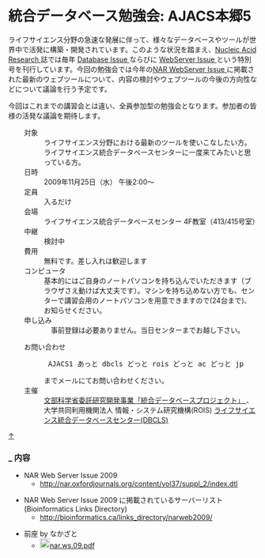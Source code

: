 # 統合データベース勉強会: AJACS本郷5
<p>ライフサイエンス分野の急速な発展に伴って、様々なデータベースやツールが世界中で活発に構築・開発されています。このような状況を踏まえ、<a href="http://nar.oxfordjournals.org/" rel="nofollow">Nucleic Acid Research </a> 誌では毎年 <a href="http://nar.oxfordjournals.org/content/vol37/suppl_1/index.dtl" rel="nofollow">Database Issue </a> ならびに <a href="http://nar.oxfordjournals.org/content/vol37/suppl_2/index.dtl" rel="nofollow">WebServer Issue </a> という特別号を刊行しています。今回の勉強会では今年の<a href="http://nar.oxfordjournals.org/content/vol37/suppl_2/index.dtl" rel="nofollow">NAR WebServer Issue </a>に掲載された最新のウェブツールについて、内容の検討やウェブツールの今後の方向性などについて議論を行う予定です。</p>
<p>今回はこれまでの講習会とは違い、全員参加型の勉強会となります。参加者の皆様の活発な議論を期待します。</p>
<dl class="list1" style="padding-left:16px;margin-left:16px"><dt>対象</dt>
<dd>ライフサイエンス分野における最新のツールを使いこなしたい方。ライフサイエンス統合データベースセンターに一度来てみたいと思っている方。</dd>
<dt>日時</dt>
<dd>2009年11月25日（水） 午後2:00～</dd>
<dt>定員</dt>
<dd>入るだけ</dd>
<dt>会場</dt>
<dd>ライフサイエンス統合データベースセンター 4F教室（413/415号室）</dd>
<dt>中継</dt>
<dd>検討中</dd>
<dt>費用</dt>
<dd>無料です。差し入れは歓迎します</dd>
<dt>コンピュータ</dt>
<dd>基本的にはご自身のノートパソコンを持ち込んでいただきます（ブラウザさえ動けば大丈夫です）。マシンを持ち込めない方でも、センターで講習会用のノートパソコンを用意できますので(24台まで)、お知らせください。</dd>
<dt>申し込み</dt>
<dd>　事前登録は必要ありません。当日センターまでお越し下さい。</dd></dl>
<dl class="list1" style="padding-left:16px;margin-left:16px"><dt>お問い合わせ</dt>
<dd>
<pre> AJACS1 あっと dbcls どっと rois どっと ac どっと jp</pre>
までメールにてお問い合わせください。</dd>
<dt>主催</dt>
<dd>
<a href="http://lifesciencedb.mext.go.jp/" rel="nofollow">文部科学省委託研究開発事業「統合データベースプロジェクト」 </a>、大学共同利用機関法人 情報・システム研究機構(ROIS) <a href="http://DBCLS.rois.ac.jp/" rel="nofollow">ライフサイエンス統合データベースセンター(DBCLS)</a></dd></dl>

<div class="jumpmenu"><a href="#navigator">&uarr;</a></div><h3 id="content_1_1"><a id="d8523bbb" href="http://MotDB.DBCLS.jp/?AJACS14.5#d8523bbb" title="d8523bbb">_</a> 内容  </h3>
<ul class="list1" style="padding-left:16px;margin-left:16px"><li>NAR Web Server Issue 2009
<ul class="list2" style="padding-left:16px;margin-left:16px"><li><a href="http://nar.oxfordjournals.org/content/vol37/suppl_2/index.dtl" rel="nofollow">http://nar.oxfordjournals.org/content/vol37/suppl_2/index.dtl</a></li></ul></li></ul>
<ul class="list1" style="padding-left:16px;margin-left:16px"><li>NAR Web Server Issue 2009 に掲載されているサーバーリスト(Bioinformatics Links Directory)
<ul class="list2" style="padding-left:16px;margin-left:16px"><li><a href="http://bioinformatics.ca/links_directory/narweb2009/" rel="nofollow">http://bioinformatics.ca/links_directory/narweb2009/</a></li></ul></li></ul>
<ul class="list1" style="padding-left:16px;margin-left:16px"><li>前座 by なかざと
<ul class="list2" style="padding-left:16px;margin-left:16px"><li><a href="http://MotDB.DBCLS.jp/?plugin=attach&amp;refer=AJACS14.5&amp;openfile=nar.ws.09.pdf" title="2009/11/24 19:42:05 786.4KB"><img src="image/file.png" width="20" height="20" alt="file" style="border-width:0px" />nar.ws.09.pdf</a></li></ul></li></ul>
